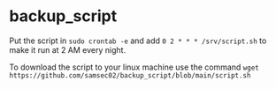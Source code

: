 # backup_script

Put the script in `sudo crontab -e` and add `0 2 * * * /srv/script.sh` to make it run at 2 AM every night. 

To download the script to your linux machine use the command 
`wget https://github.com/samsec02/backup_script/blob/main/script.sh`

